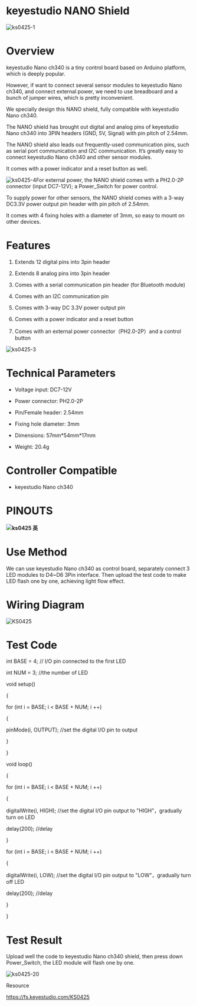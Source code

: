 # **keyestudio NANO Shield**


![ks0425-1](media/82357c62d16de7b67e445f089c54c70f.jpeg)

# Overview

keyestudio Nano ch340 is a tiny control board based on Arduino platform, which
is deeply popular.

However, if want to connect several sensor modules to keyestudio Nano ch340, and
connect external power, we need to use breadboard and a bunch of jumper wires,
which is pretty inconvenient.

We specially design this NANO shield, fully compatible with keyestudio Nano
ch340.

The NANO shield has brought out digital and analog pins of keyestudio Nano ch340
into 3PIN headers (GND, 5V, Signal) with pin pitch of 2.54mm.

The NANO shield also leads out frequently-used communication pins, such as
serial port communication and I2C communication. It’s greatly easy to connect
keyestudio Nano ch340 and other sensor modules.

It comes with a power indicator and a reset button as well.

![ks0425-4](media/98bf9c07ef346b5a97d9c99c9833505a.jpeg)For external power, the
NANO shield comes with a PH2.0-2P connector (input DC7-12V); a Power_Switch for
power control.

To supply power for other sensors, the NANO shield comes with a 3-way DC3.3V
power output pin header with pin pitch of 2.54mm.

It comes with 4 fixing holes with a diameter of 3mm, so easy to mount on other
devices.

# Features

1.  Extends 12 digital pins into 3pin header

2.  Extends 8 analog pins into 3pin header

3.  Comes with a serial communication pin header (for Bluetooth module)

4.  Comes with an I2C communication pin

5.  Comes with 3-way DC 3.3V power output pin

6.  Comes with a power indicator and a reset button

7.  Comes with an external power connector（PH2.0-2P）and a control button

![ks0425-3](media/7e2c85cb775229c625bb79f5704a684a.jpeg)

# Technical Parameters

-   Voltage input: DC7-12V

-   Power connector: PH2.0-2P

-   Pin/Female header: 2.54mm

-   Fixing hole diameter: 3mm

-   Dimensions: 57mm\*54mm\*17mm

-   Weight: 20.4g

# Controller Compatible

-   keyestudio Nano ch340

# PINOUTS

**![ks0425 英](media/bffe59e8151db9645768d3a29a9b06a6.png)**

# Use Method

We can use keyestudio Nano ch340 as control board, separately connect 3 LED
modules to D4\~D6 3Pin interface. Then upload the test code to make LED flash
one by one, achieving light flow effect.

# Wiring Diagram

![KS0425](media/58533374042c0e45a318785306097998.png)

# Test Code

int BASE = 4; // I/O pin connected to the first LED

int NUM = 3; //the number of LED

void setup()

{

for (int i = BASE; i \< BASE + NUM; i ++)

{

pinMode(i, OUTPUT); //set the digital I/O pin to output

}

}

void loop()

{

for (int i = BASE; i \< BASE + NUM; i ++)

{

digitalWrite(i, HIGH); //set the digital I/O pin output to "HIGH"，gradually
turn on LED

delay(200); //delay

}

for (int i = BASE; i \< BASE + NUM; i ++)

{

digitalWrite(i, LOW); //set the digital I/O pin output to "LOW"，gradually turn
off LED

delay(200); //delay

}

}

# Test Result

Upload well the code to keyestudio Nano ch340 shield, then press down
Power_Switch, the LED module will flash one by one.

![ks0425-20](media/39a188676f79c6bafd8e55c445b2eb7a.jpeg)

Resource

<https://fs.keyestudio.com/KS0425>
